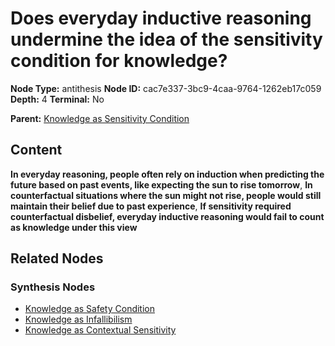 # Does everyday inductive reasoning undermine the idea of the sensitivity condition for knowledge?

**Node Type:** antithesis
**Node ID:** cac7e337-3bc9-4caa-9764-1262eb17c059
**Depth:** 4
**Terminal:** No

**Parent:** [Knowledge as Sensitivity Condition](knowledge-as-sensitivity-condition-synthesis-b3a5cd6b-f4a9-4dfb-b65c-615017517828.md)

## Content

**In everyday reasoning, people often rely on induction when predicting the future based on past events, like expecting the sun to rise tomorrow**, **In counterfactual situations where the sun might not rise, people would still maintain their belief due to past experience**, **If sensitivity required counterfactual disbelief, everyday inductive reasoning would fail to count as knowledge under this view**

## Related Nodes

### Synthesis Nodes

- [Knowledge as Safety Condition](knowledge-as-safety-condition-synthesis-69aefa53-3f2c-4a12-9d96-7eb0a92bb7e1.md)
- [Knowledge as Infallibilism](knowledge-as-infallibilism-synthesis-9dea6286-562e-4940-82d9-2772bca0684a.md)
- [Knowledge as Contextual Sensitivity](knowledge-as-contextual-sensitivity-synthesis-0757aa5c-96f5-4f19-821c-5b0d158423a1.md)
